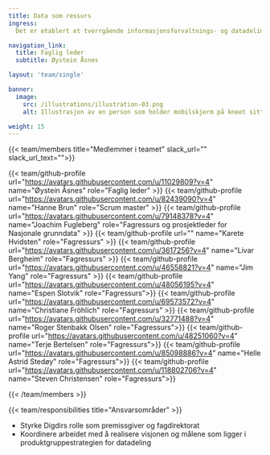 ```yaml
---
title: Data som ressurs
ingress: 
  Det er etablert et tverrgående informasjonsforvaltnings- og datadelingsteam som har ansvar for å styrke Digdirs rolle som premissgiver og fagdirektorat, og å koordinere arbeidet med å realisere visjonen og målene som ligger i produktgruppestrategien for datadeling.

navigation_link:
  title: Faglig leder
  subtitle: Øystein Åsnes

layout: 'team/single'

banner:
  image:
    src: /illustrations/illustration-03.png
    alt: Illustrasjon av en person som holder mobilskjerm på kneet sitt

weight: 15
---
```


{{< team/members title="Medlemmer i teamet" slack_url="" slack_url_text="">}}

{{< team/github-profile url="https://avatars.githubusercontent.com/u/11029809?v=4" name="Øystein Åsnes" role="Faglig leder" >}}
{{< team/github-profile url="https://avatars.githubusercontent.com/u/82439090?v=4" name="Hanne Brun" role="Scrum master" >}}
{{< team/github-profile url="https://avatars.githubusercontent.com/u/79148378?v=4" name="Joachim Fugleberg" role="Fagressurs og prosjektleder for Nasjonale grunndata" >}}
{{< team/github-profile url="" name="Karete Hvidsten" role="Fagressurs" >}}
{{< team/github-profile url="https://avatars.githubusercontent.com/u/3617256?v=4" name="Livar Bergheim" role="Fagressurs" >}}
{{< team/github-profile url="https://avatars.githubusercontent.com/u/46558821?v=4" name="Jim Yang" role="Fagressurs" >}}
{{< team/github-profile url="https://avatars.githubusercontent.com/u/48056195?v=4" name="Espen Slotvik" role="Fagressurs">}}
{{< team/github-profile url="https://avatars.githubusercontent.com/u/69573572?v=4" name="Christiane Fröhlich" role="Fagressurs" >}}
{{< team/github-profile url="https://avatars.githubusercontent.com/u/32771488?v=4" name="Roger Stenbakk Olsen" role="Fagressurs">}}
{{< team/github-profile url="https://avatars.githubusercontent.com/u/48251060?v=4" name="Terje Bertelsen" role="Fagressurs">}}
{{< team/github-profile url="https://avatars.githubusercontent.com/u/85098886?v=4" name="Helle Astrid Stedøy" role="Fagressurs">}}
{{< team/github-profile url="https://avatars.githubusercontent.com/u/118802706?v=4" name="Steven Christensen" role="Fagressurs">}}

{{< /team/members >}}

{{< team/responsibilities title="Ansvarsområder" >}}  
- Styrke Digdirs rolle som premissgiver og fagdirektorat
- Koordinere arbeidet med å realisere visjonen og målene som ligger i produktgruppestrategien for datadeling
